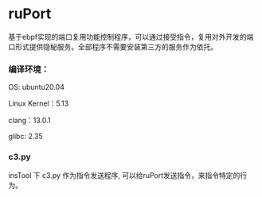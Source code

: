 # ruPort

基于ebpf实现的端口复用功能控制程序，可以通过接受指令，复用对外开发的端口形式提供隐秘服务。全部程序不需要安装第三方的服务作为依托。

### 编译环境：

OS: ubuntu20.04 

Linux Kernel：5.13 

clang：13.0.1 

glibc: 2.35

### c3.py

insTool 下 c3.py 作为指令发送程序, 可以给ruPort发送指令，来指令特定的行为。
